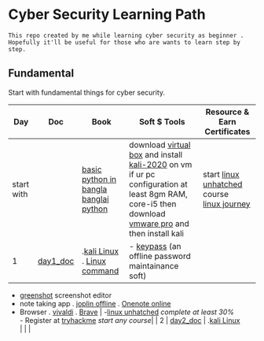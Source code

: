 # Cyber Security Learning Path
`This repo created by me while learning cyber security as beginner . Hopefully it'll be useful for those who are wants to learn step by step.`

## Fundamental 
Start with fundamental things for cyber security.

| Day | Doc | Book | Soft $ Tools | Resource & Earn Certificates |
| --- | --- | --- | --- | --- |  
| start with | | [basic python in bangla](http://pybook.subeen.com/) <br/>  [banglai python ](https://python.howtocode.dev/) | download [virtual box](https://www.virtualbox.org/wiki/Downloads) and install [kali-2020](https://kali.download/virtual-images/kali-2022.3/kali-linux-2022.3-virtualbox-amd64.7z) on vm<br/>if ur pc configuration at least 8gm RAM, core-i5 then download [vmware pro](https://customerconnect.vmware.com/en/downloads/info/slug/desktop_end_user_computing/vmware_workstation_pro/16_0#product_downloads) and then install kali | start [linux unhatched](https://www.netacad.com/courses/os-it/ndg-linux-unhatched) course <br/> [linux journey](https://linuxjourney.com/lesson/the-shell)|
| 1 | [day1_doc](./Doc/day1_doc.md)  | .[kali Linux](./Book/kali_linux.pdf) <br/> . [Linux command](./Book/Linux_Basic_Commands%20(2).pdf) |  - [keypass]( https://keepass.info/download.html) (an offline password maintainance soft)
 - [greenshot](https://getgreenshot.org/downloads/) screenshot editor
 - note taking app 
   . [joplin offline](https://joplinapp.org/)
   . [Onenote online](https://www.onenote.com/download)
 - Browser
   . [vivaldi](https://downloads.vivaldi.com/stable/Vivaldi.5.4.2753.51.x64.exe) 
   . [Brave](https://laptop-updates.brave.com/latest/winx64) | -[linux unhatched](https://www.netacad.com/courses/os-it/ndg-linux-unhatched) _complete at least 30%_ <br/>- Register at [tryhackme](https://tryhackme.com/hacktivities) _start any course_|
| 2 | [day2_doc](./Doc/day2_doc.md) | .[kali Linux](./Book/LinuxCommandLineCheatSheet.pdf) <br/>| | |
